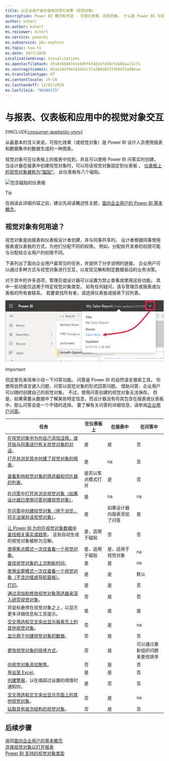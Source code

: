 ```yaml
---
title: 以企业用户身份使用可视化效果（视觉对象）
description: Power BI 概念和术语 - 可视化效果、视觉对象。 什么是 Power BI 可视化效果、视觉对象。
author: mihart
ms.author: mihart
ms.reviewer: mihart
ms.service: powerbi
ms.subservice: pbi-explore
ms.topic: how-to
ms.date: 10/7/2020
LocalizationGroup: Visualizations
ms.openlocfilehash: dfa030b487e1e4d9f6f4d1bfd39cfab8baa72c71
ms.sourcegitcommit: 653e18d7041d3dd1cf7a38010372366975a98eae
ms.translationtype: HT
ms.contentlocale: zh-CN
ms.lasthandoff: 12/01/2020
ms.locfileid: "96389175"
---
```

# <a name="interact-with-visuals-in-reports-dashboards-and-apps"></a>与报表、仪表板和应用中的视觉对象交互

[!INCLUDE[consumer-appliesto-ynny](../includes/consumer-appliesto-ynny.md)]

从最基本的含义来说，可视化效果（或视觉对象）是 Power BI 设计人员使用报表和数据集中的数据生成的一种图表。 

视觉对象可在仪表板上的报表中找到，并且可以使用 Power BI 问答实时创建。 当设计器在报表中创建视觉对象时，可以将该视觉对象固定到仪表板  。 [仪表板上的视觉对象被称为“磁贴”](end-user-tiles.md)。 此仪表板有八个磁贴。 

![包含磁贴的仪表板](media/end-user-visualizations/power-bi-dashboard.png)

> [!TIP]
> 在阅读此详细内容之前，建议先阅读概述性主题，[面向企业用户的 Power BI 基本概念](end-user-basic-concepts.md)。

## <a name="what-can-i-do-with-visuals"></a>视觉对象有何用途？

视觉对象是由报表和仪表板设计者创建，并与同事共享的。 设计者根据同事使用报表或仪表板的方式，为他们分配不同的权限。 例如，分配给开发者的权限可能与分配给企业用户的权限不同。 

下表列出了面向企业用户最常见的任务，并提供了分步说明的链接。 企业用户可以通过多种方式与视觉对象进行交互，以发现见解和制定数据驱动的业务决策。  

对于其中的许多选项，管理员或设计器可以设置为禁止查看或使用这些功能。 其中一些功能仅适用于特定视觉对象类型。  如有任何疑问，请与管理员或报表或仪表板的所有者联系。 若要查找所有者，请选择仪表板或报表下拉列表。 

![显示所有者的标题下拉列表](media/end-user-visualizations/power-bi-designer.png)


> [!IMPORTANT]
> 但这里先来简单介绍一下问答功能。 问答是 Power BI 的自然语言搜索工具。 你使用自然语言键入问题，问答以视觉对象的形式回答问题。 借助问答，企业用户可以随时创建自己的视觉对象。 不过，使用问答创建的视觉对象无法保存。 但是，如果需要从数据中了解某些特定信息，而设计器没有将其包含在报表或仪表板中，那么问答会是一个不错的选择。 要了解有关问答的详细信息，请参阅[企业用户问答](end-user-q-and-a.md)。



|任务  |在仪表板上  |在报表中  | 在问答中
|---------|---------|---------|--------|
|[在视觉对象中为你自己添加注释，或开始与同事进行有关视觉对象的对话](end-user-comment.md)。     |  是       |   是      |  否  |
|[打开并浏览其中创建了视觉对象的报表](end-user-tiles.md)。     |    是     |   na      |  否 |
|[查看影响视觉对象的筛选器和切片器的列表](end-user-report-filter.md)。     |    是否以焦点模式打开     |   是      |  否 |
|[在问答中打开并浏览视觉对象（如果设计器已使用问答创建视觉对象）](end-user-q-and-a.md)。     |   是      |   na      |  na  |
|[在问答中创建视觉对象（用于浏览，将无法保存该视觉对象）](end-user-q-and-a.md)。     |   是      |   如果设计器向报表添加了问答      |  是  |
|[让 Power BI 为你在视觉对象数据中查找相关事实或趋势](end-user-insights.md)。  这些自动生成的视觉对象被称为见解。     |    是，适用于磁贴    |  否       | 否   |
|[使用焦点模式一次仅查看一个视觉对象](end-user-focus.md)。     | 是，适用于磁贴        |   是，适用于视觉对象      | na  |
|[查找视觉对象的上次刷新时间](end-user-fresh.md)。     |  是       |    是     | na  |
|[使用全屏模式一次仅查看一个视觉对象（不含边框或导航窗格）](end-user-focus.md)。     |   是      |  是       | 默认  |
|[打印](end-user-print.md)。     |  是       |   是      | 否  |
|[通过添加和修改视觉对象筛选器来深入研究视觉对象](end-user-report-filter.md)。     |    否     |   是      | 否  |
|将鼠标悬停在视觉对象之上，以显示更多详细信息和工具提示。     |    是     |   是      | 是  |
|[交叉筛选和交叉突出显示报表页上的其他视觉对象](end-user-interactions.md)。    |   否      |   是      | na  |
|[显示用于创建视觉对象的数据](end-user-show-data.md)。     |  否       |   是      | 否  |
| [更改视觉对象的排序方式](end-user-change-sort.md)。 | 否  | 是  | 可以通过重新组织问题来更改排序  |
| [向视觉对象添加聚焦](end-user-spotlight.md)。 | 否  | 是  |  否 |
| [导出至 Excel](end-user-export.md)。 | 是 | 是 | 否|
| [创建警报](end-user-alerts.md)，以在值超过设置的阈值时通知你。  | 是  | 否  | 否 |
| [交叉筛选和交叉突出显示页面上的其他视觉对象](end-user-report-filter.md)。  | 否      | 是  | na |
| [钻取具有层次结构的视觉对象](end-user-drill.md)。  | 否  | 是   | 否 |

## <a name="next-steps"></a>后续步骤
返回[面向企业用户的基本概念](end-user-basic-concepts.md)    
[选择视觉对象以打开报表](end-user-report-open.md)    
[Power BI 支持的视觉对象类型](end-user-visual-type.md)